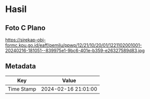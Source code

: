 # Hasil

## Foto C Plano

https://sirekap-obj-formc.kpu.go.id/eaff/pemilu/ppwp/12/21/10/20/01/1221102001001-20240216-181051--839975e1-9bc6-401e-b359-e26327589d83.jpg


## Metadata

| Key        | Value               |
| ---------- | ------------------- |
| Time Stamp | 2024-02-16 21:01:00 |



